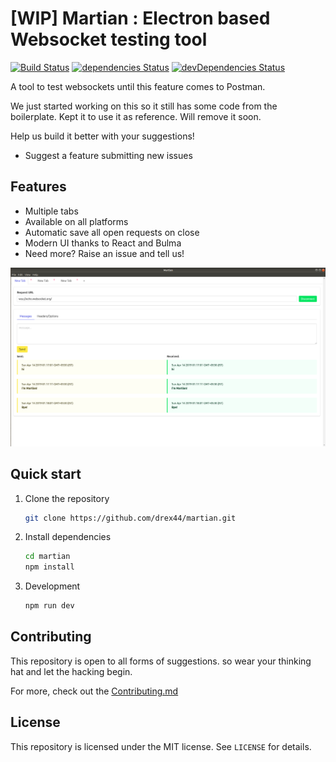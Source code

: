 # [WIP] Martian : Electron based Websocket testing tool

[![Build Status](https://api.travis-ci.org/drex44/martian.svg)](https://travis-ci.org/drex44/martian)
[![dependencies Status](https://david-dm.org/drex44/martian/status.svg)](https://david-dm.org/drex44/martian)
[![devDependencies Status](https://david-dm.org/drex44/martian/dev-status.svg)](https://david-dm.org/drex44/martian?type=dev)

A tool to test websockets until this feature comes to Postman.

We just started working on this so it still has some code from the boilerplate. Kept it to use it as
reference. Will remove it soon.

Help us build it better with your suggestions!

- Suggest a feature submitting new issues

## Features

- Multiple tabs
- Available on all platforms
- Automatic save all open requests on close
- Modern UI thanks to React and Bulma
- Need more? Raise an issue and tell us!

![Screenshot](/docs/ss1.png)

## Quick start

1. Clone the repository

   ```bash
   git clone https://github.com/drex44/martian.git
   ```

2. Install dependencies

   ```bash
   cd martian
   npm install
   ```

3. Development

   ```bash
   npm run dev
   ```

## Contributing

This repository is open to all forms of suggestions. so wear your thinking hat and let the hacking
begin.

For more, check out the
[Contributing.md](https://github.com/drex44/martian/blob/master/CONTRIBUTING.md)

## License

This repository is licensed under the MIT license. See `LICENSE` for details.
